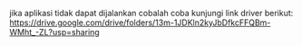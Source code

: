 jika aplikasi tidak dapat dijalankan cobalah coba kunjungi link driver berikut: 
https://drive.google.com/drive/folders/13m-1JDKln2kyJbDfkcFFQBm-WMht_-ZL?usp=sharing
